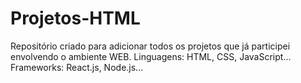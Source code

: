 # Projetos-HTML
Repositório criado para adicionar todos os projetos que já participei envolvendo o ambiente WEB. Linguagens: HTML, CSS, JavaScript... Frameworks: React.js, Node.js...
